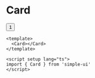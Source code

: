 # Card

<script setup lang="ts">
import { Card } from 'simple-ui'
import {Button} from '@arco-design/web-vue'
</script>
<Card></Card>
<Button>1</Button>

```vue
<template>
  <Card></Card>
</template>

<script setup lang="ts">
import { Card } from 'simple-ui'
</script>
```
